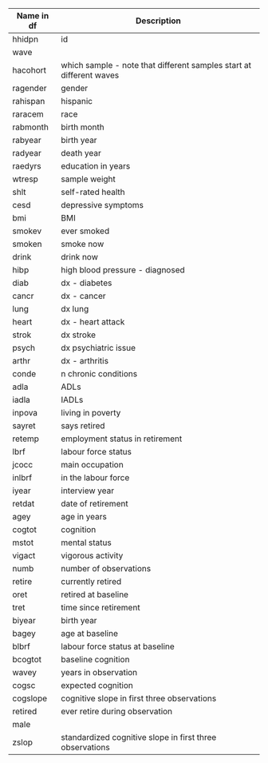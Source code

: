 
|Name in df   |Description   |
|---|---|
|hhidpn | id|   
|wave | |   
|hacohort | which sample - note that different samples start at different waves|   
|ragender | gender|   
|rahispan | hispanic|   
|raracem | race|   
|rabmonth | birth month|   
|rabyear | birth year|   
|radyear | death year|   
|raedyrs | education in years|   
|wtresp | sample weight|   
|shlt | self-rated health|   
|cesd | depressive symptoms|   
|bmi | BMI|   
|smokev | ever smoked|   
|smoken | smoke now|   
|drink | drink now|   
|hibp | high blood pressure - diagnosed|   
|diab | dx - diabetes|   
|cancr | dx - cancer|   
|lung | dx lung|   
|heart | dx - heart attack|   
|strok | dx stroke|   
|psych | dx psychiatric issue|   
|arthr | dx - arthritis|   
|conde | n chronic conditions|   
|adla | ADLs|   
|iadla | IADLs|   
|inpova | living in poverty|   
|sayret | says retired|   
|retemp | employment status in retirement|   
|lbrf | labour force status|   
|jcocc | main occupation|   
|inlbrf | in the labour force|   
|iyear | interview year|   
|retdat | date of retirement|   
|agey | age in years|   
|cogtot | cognition|   
|mstot | mental status|   
|vigact | vigorous activity|   
|numb | number of observations|   
|retire | currently retired|   
|oret | retired at baseline|   
|tret | time since retirement|   
|biyear | birth year|   
|bagey | age at baseline|   
|blbrf | labour force status at baseline|   
|bcogtot | baseline cognition|   
|wavey | years in observation|   
|cogsc | expected cognition|   
|cogslope | cognitive slope in first three observations|   
|retired | ever retire during observation|   
|male | |
|zslop | standardized cognitive slope in first three observations|   